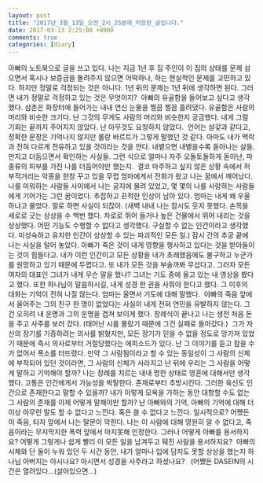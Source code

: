 ```yaml
---
layout: post
title: "2017년_3월_13일_오전_2시_25분에_저장한_글입니다."
date: 2017-03-13 2:25:00 +0900
comments: true 
categories: [diary] 
---
```

아빠의 노트북으로 글을 쓰고 있다.
나는 지금 1년 후 집 주인이 이 집의 상태를 문제 삼으면서 혹시나 보증금을 돌려주지 않으면 어떡하나, 하는 현실적인 문제를 고민하고 있다. 하지만 정말로 걱정되는 것은 아니다. 1년 뒤의 문제는 1년 뒤에 생각하면 된다. 그러면 내가 정말로 걱정하고 있는 것은 무엇이지? 
아빠의 유골함을 들어보고 싶다고 생각했다. 삼촌은 화장터에 들어가는 내내 연신 눈물을 찔끔 찔끔 흘려댔다. 유골함은 사람의 머리와 비슷한 크기다. 난 그것의 무게도 사람의 머리와 비슷한지 궁금했다. 내게 그럴 기회는 끝까지 주어지지 않았다. 난 아무것도 요청하지 않았다. 
언어는 살갗과 같다고, 정확한 문장은 기억나지 않지만 롤랑 바르트가 그렇게 말했던 것 같다. 아마도 내가 맥락과 전혀 다르게 전유하고 있을 것이라는 것을 안다. 내뱉으면 내뱉을수록 돋아나는 살들. 만지고 더듬으면서 확인하는 사실들. 그런 식으로 얼마나 자주 오돌토돌하게 돋아난, 파충류의 피부를 가진 나를 더듬어야만 했는지. 
결코 마주하고 싶지 않은 상황 속에서 허부적거리는 악몽을 한창 꾸고 있을 무렵 엄마에게서 전화가 왔고 나는 꿈에서 깨어났다. 나를 미워하는 사람들 사이에서 나는 궁지에 몰려 있었고, 몇 몇의 나를 사랑하는 사람들에게 기어가는 그런 꿈이었다. 추잡하고 끈적한 인상이 남아 있다. 엄마는 내게 왜 우울하냐고 물었다. 말로 하면 사실이 되잖아. (새벽 내내 나는 잠시도 웃지 못했다. 손목을 세로로 긋는 상상을 수 백번 했다. 차로로 뛰어 들거나 높은 건물에서 뛰어 내리는 것을 상상했다. 어떤 기능도 수행할 수 없다고 생각했다. 구실할 수 없는 인간이라고 생각했다. 미성숙하고 유치한 인간이 상상할 수 있는 파괴적인 모든 일.) 잠시 간의 추궁 끝에 나는 사실을 털어 놓았다. 아빠가 죽은 것이 내게 영향을 행사하고 있다는 것을 받아들이는 것이 힘들다고. 내가 이런 인간이고 모든 상황을 내가 초래했음에도 불구하고 누군가를 원망하고 있기 때문에 두렵다고. 또 내가 모든 것을 부술까봐 무섭다고. 그러자 모든 여자의 대표인 그녀가 내게 무슨 말을 했나? 그녀는 기도 중에 울고 있는 내 영상을 봤다고 했다. 또한 하나님이 말씀하시길, 내게 성경 한 권을 사줘야 한다고 했다. 그 이후의 대화는 기억이 전혀 나질 않는다. 엄마는 울면서 기도에 대해 말했다. 
아빠의 죽음 앞에서 울어주는 그의 친구 한 명이 없었다는 사실이 내게 전혀 연민을 유발하지 않는다. 그건 오히려 내 운명과 그의 운명을 겹쳐 보이게 했다. 장례식이 끝나고 나는 생전 처음 돈을 주고 사주를 보러 갔다. (태어난 시를 몰랐기 때문에 그건 실패로 돌아갔다.) 
그가 자신의 장기를 기증하려는 의사를 밝혔지만, 모든 장기가 믿을 수 없을 정도로 망가져 있었기 때문에 즉시 의사로부터 거절당했다는 에피소드가 있다. 난 그 이야기를 듣고 참을 수가 없어서 폭소를 터뜨렸다.
만약 그 사람됨이라고 할 수 있는 동일성이 그 사람의 신체에 부착되어 있던 것이라면, 그 사람의 신체가 사라지고 난 뒤에 우리는 그 사람을 어떻게 말하고 기억해야 할까? 나는 장례를 치르는 내내 멍한 상태로 영혼에 대해서만 생각했다. 고통은 인간에게서 가능성을 박탈한다. 존재로부터 추방시킨다. 그러한 육신도 인간으로 존재한다고 말할 수 있을까? 내가 이렇게 모욕을 가하는 동안 대항할 수도 없는 그 사람의 존재를 이제 어떻게 말해야만 할까? 난 아빠와의 기억, 아빠의 기억에 대해 더 이상 아무런 말도 할 수 없다고 느낀다. 혹은 쓸 수 없다고 느낀다. 일시적으로? 어쨌든 이 죽음, 타자 앞에서 나는 말문이 막힌다. 나는 이 사람에 대해 영원히 알 수 없다고, 죽음이라는 무지막지한 폭력 앞에서 마지못해 인정한다.
그러나 어떻게 아빠를 용서하지요?
어떻게 그렇게나 쉽게 빨리 이 모든 일을 남겨두고 뒈진 사람을 용서하지요? 
아빠의 시체와 단 둘이 누워 있던 두 시간 동안, 내가 얼마나 입에 담지도 못할 상상을 했는지 하나님 아버지는 아시나요? 아시면서 성경을 사주라고 하셨나요?  
(어쨌든 DASEIN의 시간은 열려있다...(살아있으면...)


